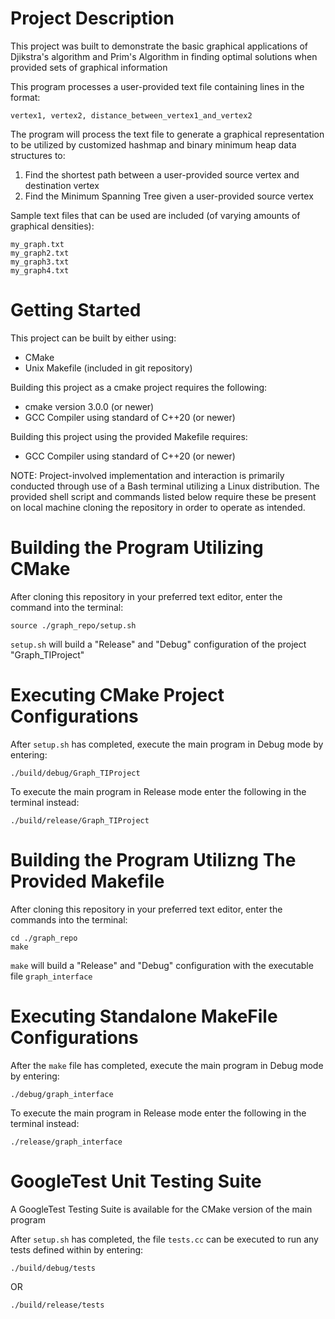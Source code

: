 # Project Description
This project was built to demonstrate the basic graphical applications of Djikstra's algorithm
and Prim's Algorithm in finding optimal solutions when provided sets of graphical information


This program processes a user-provided text file containing lines in the format:

```
vertex1, vertex2, distance_between_vertex1_and_vertex2
```

The program will process the text file to generate a graphical representation to be
utilized by customized hashmap and binary minimum heap data structures to:

1.  Find the shortest path between a user-provided source vertex and destination vertex
2.  Find the Minimum Spanning Tree given a user-provided source vertex

Sample text files that can be used are included (of varying amounts of graphical densities):
```
my_graph.txt
my_graph2.txt
my_graph3.txt
my_graph4.txt
```

# Getting Started
This project can be built by either using:
- CMake
- Unix Makefile (included in git repository)

Building this project as a cmake project requires the following:

- cmake version 3.0.0 (or newer)
- GCC Compiler using standard of C++20 (or newer)

Building this project using the provided Makefile requires:

- GCC Compiler using standard of C++20 (or newer)

NOTE: Project-involved implementation and interaction is primarily conducted through use of a Bash
terminal utilizing a Linux distribution. The provided shell script and commands listed below require
these be present on local machine cloning the repository in order to operate as intended.

# Building the Program Utilizing CMake
After cloning this repository in your preferred text editor, enter the command into the terminal:

```
source ./graph_repo/setup.sh
```

`setup.sh` will build a "Release" and "Debug" configuration of the project "Graph_TIProject"

# Executing CMake Project Configurations
After `setup.sh` has completed, execute the main program in Debug mode by entering:

```
./build/debug/Graph_TIProject
```

To execute the main program in Release mode enter the following in the terminal instead:

```
./build/release/Graph_TIProject
```

# Building the Program Utilizng The Provided Makefile
After cloning this repository in your preferred text editor, enter the commands into the terminal:

```
cd ./graph_repo
make
```

`make` will build a "Release" and "Debug" configuration with the executable file `graph_interface`

# Executing Standalone MakeFile Configurations
After the `make` file has completed, execute the main program in Debug mode by entering:

```
./debug/graph_interface
```

To execute the main program in Release mode enter the following in the terminal instead:

```
./release/graph_interface
```


# GoogleTest Unit Testing Suite
A GoogleTest Testing Suite is available for the CMake version of the main program

After `setup.sh` has completed, the file `tests.cc` can be executed to run any tests defined within by entering:

```
./build/debug/tests
```

OR

```
./build/release/tests
```
